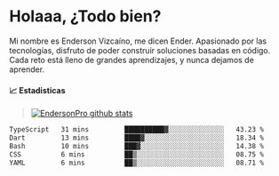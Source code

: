 
# Holaaa, ¿Todo bien?

Mi nombre es Enderson Vizcaíno, me dicen Ender. Apasionado por las tecnologías, disfruto de poder construir soluciones basadas en código. Cada reto está lleno de grandes aprendizajes, y nunca dejamos de aprender. 

#### :chart_with_upwards_trend: Estadisticas
> [![EndersonPro github stats](https://github-readme-stats.vercel.app/api?username=endersonpro&theme=vue-dark&show_icons=true)](https://github.com/anuraghazra/github-readme-stats) 


<!--START_SECTION:waka-->

```txt
TypeScript   31 mins         ██████████▓░░░░░░░░░░░░░░   43.23 %
Dart         13 mins         ████▓░░░░░░░░░░░░░░░░░░░░   18.34 %
Bash         10 mins         ███▓░░░░░░░░░░░░░░░░░░░░░   14.38 %
CSS          6 mins          ██▒░░░░░░░░░░░░░░░░░░░░░░   08.75 %
YAML         6 mins          ██▒░░░░░░░░░░░░░░░░░░░░░░   08.71 %
```

<!--END_SECTION:waka-->

[website]: https://endersonpro.github.io/portfolio/
[twitter]: https://twitter.com/endersonj_
[youtube]: https://youtube.com/ByEnderson
[instagram]: https://instagram.com/endersonvizc
[linkedin]: https://www.linkedin.com/in/enderson-vizcaino-2aa927175/
